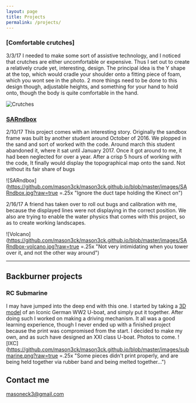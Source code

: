 ```yaml
---
layout: page
title: Projects
permalink: /projects/
---
```


### [Comfortable crutches]

3/3/17 I needed to make some sort of assistive technology, and I noticed that crutches are either uncomfortable or expensive. Thus I set out to create a relatively crude yet, interesting, design. The principal idea is the Y shape at the top, which would cradle your shoulder onto a fitting piece of foam, which you wont see in the photo. 2 more things need to be done to this design though, adjustable heights, and something for your hand to hold onto, though the body is quite comfortable in the hand.

![Crutches](https://github.com/mason3ck/mason3ck.github.io/blob/master/images/crutch.jpg?raw=true "THEY ARE NOT HOCKEY STICKS FOR THE 68th TIME!")

### [SARndbox](http://idav.ucdavis.edu/~okreylos/ResDev/SARndbox/)
2/10/17 This project comes with an interesting story. Originally the sandbox frame was built by another student around October of 2016. We plopped in the sand and sort of worked with the code. Around march this student abandoned it, where it sat until January 2017. Once it got around to me, it had been neglected for over a year. After a crisp 5 hours of working with the code, It finally would display the topographical map onto the sand. Not without its fair share of bugs

![SARndbox](https://github.com/mason3ck/mason3ck.github.io/blob/master/images/SARndbox.jpg?raw=true =.25x "Ignore the duct tape holding the Kinect on")

2/16/17 A friend has taken over to roll out bugs and calibration with me, because the displayed lines were not displaying in the correct position. We also are trying to enable the water physics that comes with this project, so as to create working landscapes.

![Volcano](https://github.com/mason3ck/mason3ck.github.io/blob/master/images/SARndbox-volcano.jpg?raw=true =.25x "Not very intimidating when you tower over it, and not the other way around")


***

## Backburner projects

### RC Submarine

  I may have jumped into the deep end with this one. I started by taking a [3D model](http://www.thingiverse.com/thing:6432) of an Iconic German WW2 U-boat, and simply put it together. After doing such I worked on making a driving mechanism. It all was a good learning experience, though I never ended up with a finished project because the print was compromised from the start. I decided to make my own, and as such have designed an XXI class U-boat. Photos to come.
  ![IXC](https://github.com/mason3ck/mason3ck.github.io/blob/master/images/submarine.png?raw=true =.25x "Some pieces didn't print properly, and are being held together via rubber band and being melted together...")

## Contact me

[masoneck3@gmail.com](mailto:masoneck3@gmail.com)
